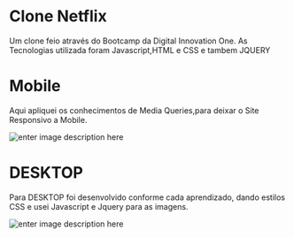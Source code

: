 # Clone Netflix
Um clone feio através do Bootcamp da Digital Innovation One.
As Tecnologias utilizada foram Javascript,HTML e CSS e tambem JQUERY 



# Mobile
Aqui  apliquei os conhecimentos de Media Queries,para deixar o Site Responsivo a Mobile.


![enter image description here](https://github.com/emersonpacifico/Clone-Netflix/blob/master/img/mobile.gif?raw=true)


# DESKTOP
Para DESKTOP foi desenvolvido conforme cada aprendizado, dando estilos CSS e usei Javascript e Jquery para as imagens.


![enter image description here](https://github.com/emersonpacifico/Clone-Netflix/blob/master/img/Pagina.gif?raw=true)
